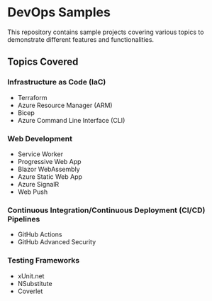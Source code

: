 # DevOps Samples

This repository contains sample projects covering various topics to demonstrate different features and functionalities.

## Topics Covered

### Infrastructure as Code (IaC)

- Terraform
- Azure Resource Manager (ARM)
- Bicep
- Azure Command Line Interface (CLI)

### Web Development

- Service Worker
- Progressive Web App
- Blazor WebAssembly
- Azure Static Web App
- Azure SignalR
- Web Push

### Continuous Integration/Continuous Deployment (CI/CD) Pipelines

- GitHub Actions
- GitHub Advanced Security

### Testing Frameworks
- xUnit.net
- NSubstitute
- Coverlet


